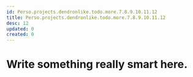 ```yaml
---
id: Perso.projects.dendronlike.todo.more.7.8.9.10.11.12
title: Perso.projects.dendronlike.todo.more.7.8.9.10.11.12
desc: 12
updated: 0
created: 0
---
```

# Write something really smart here.
